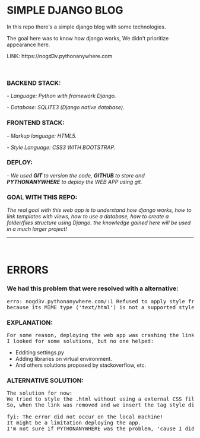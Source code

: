 # SIMPLE DJANGO BLOG

<p>In this repo there's a simple django blog with some technologies.</p>
<p>The goal here was to know how django works, We didn't prioritize appearance here.</p>
<p>LINK: https://nogd3v.pythonanywhere.com</p>
</br>

<h3>BACKEND STACK:</h3>

<p><i>- Language: Python with framework Django.</i></p>
<p><i>- Database: SQLITE3 (Django native database).</i></p>

<h3><b>FRONTEND STACK: </b></h3>

<p><i>- Markup language: HTML5.</i></p>
<p><i>- Style Language: CSS3 WITH BOOTSTRAP.</i></p>

<h3><b>DEPLOY:</b></h3>
<p><i>- We used <b>GIT</b> to version the code, <b>GITHUB</b> to store and <b>PYTHONANYWHERE</b> to deploy the WEB APP using git.</i></p>

<h3><b>GOAL WITH THIS REPO:</b></h3>
<p><i>The real goal with this web app is to understand how django works, how to link templates with views, how to use a database, how to create a folder/files structure using 
  Django. the knowledge gained here will be used in a much larger project!</i></p>
<hr/>
</br>

# ERRORS

### We had this problem that were resolved with a alternative:

<pre>erro: nogd3v.pythonanywhere.com/:1 Refused to apply style from 'https://nogd3v.pythonanywhere.com/static/css/blog.css'
because its MIME type ('text/html') is not a supported stylesheet MIME type, and strict MIME checking is enabled.</pre>

<h3>EXPLANATION:</h3>

<pre>For some reason, deploying the web app was crashing the link of CSS file.
I looked for some solutions, but no one helped:</pre>

- Edditing settings.py
- Adding libraries on virtual environment.
- And others solutions proposed by stackoverflow, etc.

<h3>ALTERNATIVE SOLUTION: </h3>


<pre>The solution for now:
We tried to style the .html without using a external CSS file.
So, when the link was removed and we insert the tag style directly on .html, It worked.

fyi: The error did not occur on the local machine! 
It might be a limitation deploying the app.
I'm not sure if PYTHONANYWHERE was the problem, 'cause I didn't test in another server.</pre>
